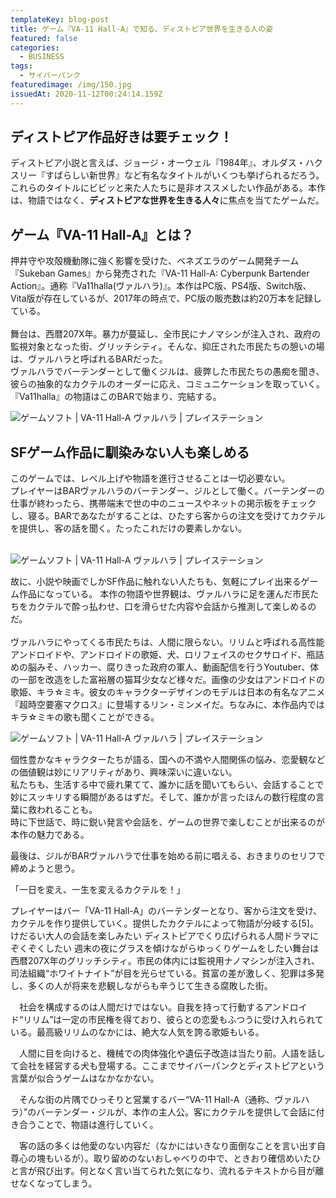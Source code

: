 ```yaml
---
templateKey: blog-post
title: ゲーム『VA-11 Hall-A』で知る、ディストピア世界を生きる人の姿
featured: false
categories:
  - BUSINESS
tags:
  - サイバーパンク
featuredimage: /img/150.jpg
issuedAt: 2020-11-12T00:24:14.159Z
---
```

## ディストピア作品好きは要チェック！

ディストピア小説と言えば、ジョージ・オーウェル『1984年』、オルダス・ハクスリー『すばらしい新世界』など有名なタイトルがいくつも挙げられるだろう。これらのタイトルにビビッと来た人たちに是非オススメしたい作品がある。本作は、物語ではなく、<b>ディストピアな世界を生きる人々</b>に焦点を当てたゲームだ。

## ゲーム『VA-11 Hall-A』とは？

押井守や攻殻機動隊に強く影響を受けた、ベネズエラのゲーム開発チーム『Sukeban Games』から発売された『VA-11 Hall-A: Cyberpunk Bartender Action』。通称『Va11halla(ヴァルハラ)』。本作はPC版、PS4版、Switch版、Vita版が存在しているが、2017年の時点で、PC版の販売数は約20万本を記録している。<br><br>
舞台は、西暦207X年。暴力が蔓延し、全市民にナノマシンが注入され、政府の監視対象となった街、グリッチシティ。そんな、抑圧された市民たちの憩いの場は、ヴァルハラと呼ばれるBARだった。<br>
ヴァルハラでバーテンダーとして働くジルは、疲弊した市民たちの愚痴を聞き、彼らの抽象的なカクテルのオーダーに応え、コミュニケーションを取っていく。<br>『Va11halla』の物語はこのBARで始まり、完結する。<br>

![ゲームソフト | VA-11 Hall-A ヴァルハラ | プレイステーション](/img/vljm38018_banner.jpeg "ゲームソフト | VA-11 Hall-A ヴァルハラ | プレイステーション")

## SFゲーム作品に馴染みない人も楽しめる

このゲームでは、レベル上げや物語を進行させることは一切必要ない。<br>
プレイヤーはBARヴァルハラのバーテンダー、ジルとして働く。バーテンダーの仕事が終わったら、携帯端末で世の中のニュースやネットの掲示板をチェックし、寝る。BARであなたがすることは、ひたすら客からの注文を受けてカクテルを提供し、客の話を聞く。たったこれだけの要素しかない。<br><br>

![ゲームソフト | VA-11 Hall-A ヴァルハラ | プレイステーション](/img/vljm38018_s22.jpeg "ゲームソフト | VA-11 Hall-A ヴァルハラ | プレイステーション")

故に、小説や映画でしかSF作品に触れない人たちも、気軽にプレイ出来るゲーム作品になっている。
本作の物語や世界観は、ヴァルハラに足を運んだ市民たちをカクテルで酔っ払わせ、口を滑らせた内容や会話から推測して楽しめるのだ。<br><br>
ヴァルハラにやってくる市民たちは、人間に限らない。リリムと呼ばれる高性能アンドロイドや、アンドロイドの歌姫、犬、ロリフェイスのセクサロイド、瓶詰めの脳みそ、ハッカー、腐りきった政府の軍人、動画配信を行うYoutuber、体の一部を改造をした富裕層の猫耳少女など様々だ。画像の少女はアンドロイドの歌姫、キラ☆ミキ。彼女のキャラクターデザインのモデルは日本の有名なアニメ『超時空要塞マクロス』に登場するリン・ミンメイだ。ちなみに、本作品内ではキラ☆ミキの歌も聞くことができる。

![ゲームソフト | VA-11 Hall-A ヴァルハラ | プレイステーション](/img/vljm38018_s26.jpeg "ゲームソフト | VA-11 Hall-A ヴァルハラ | プレイステーション")

個性豊かなキャラクターたちが語る、国への不満や人間関係の悩み、恋愛観などの価値観は妙にリアリティがあり、興味深いに違いない。<br>
私たちも、生活する中で疲れ果てて、誰かに話を聞いてもらい、会話することで妙にスッキリする瞬間があるはずだ。そして、誰かが言ったほんの数行程度の言葉に救われることも。<br>時に下世話で、時に鋭い発言や会話を、ゲームの世界で楽しむことが出来るのが本作の魅力である。<br>

最後は、ジルがBARヴァルハラで仕事を始める前に唱える、おきまりのセリフで締めようと思う。

「一日を変え、一生を変えるカクテルを！」

プレイヤーはバー「VA-11 Hall-A」のバーテンダーとなり、客から注文を受け、カクテルを作り提供していく。提供したカクテルによって物語が分岐する\[5]。けだるい大人の会話を楽しみたい
ディストピアでくり広げられる人間ドラマにぞくぞくしたい
週末の夜にグラスを傾けながらゆっくりゲームをしたい舞台は西暦207X年のグリッチシティ。市民の体内には監視用ナノマシンが注入され、司法組織“ホワイトナイト”が目を光らせている。貧富の差が激しく、犯罪は多発し、多くの人が将来を悲観しながらも辛うじて生きる腐敗した街。

　社会を構成するのは人間だけではない。自我を持って行動するアンドロイド“リリム”は一定の市民権を得ており、彼らとの恋愛もふつうに受け入れられている。最高級リリムのなかには、絶大な人気を誇る歌姫もいる。

　人間に目を向けると、機械での肉体強化や遺伝子改造は当たり前。人語を話して会社を経営する犬も登場する。ここまでサイバーパンクとディストピアという言葉が似合うゲームはなかなかない。

　そんな街の片隅でひっそりと営業するバー“VA-11 Hall-A（通称、ヴァルハラ）”のバーテンダー・ジルが、本作の主人公。客にカクテルを提供して会話に付き合うことで、物語は進行していく。

　客の話の多くは他愛のない内容だ（なかにはいきなり面倒なことを言い出す自尊心の塊もいるが）。取り留めのないおしゃべりの中で、ときおり確信めいたひと言が飛び出す。何となく言い当てられた気になり、流れるテキストから目が離せなくなってしまう。